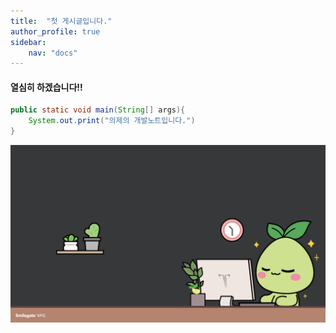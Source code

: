 ```yaml
---
title:  "첫 게시글입니다."
author_profile: true
sidebar:
    nav: "docs"
---
```


#### 열심히 하겠습니다!!

```java
public static void main(String[] args){
    System.out.print("의제의 개발노트입니다.")
}
```

<img src="../images/2023-10-24-first/야근하는 모코코.png" alt="야근하는 모코코" style="zoom: 67%;" />
